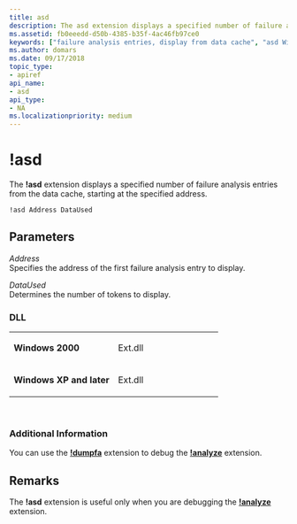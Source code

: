 ```yaml
---
title: asd
description: The asd extension displays a specified number of failure analysis entries from the data cache, starting at the specified address.
ms.assetid: fb0eeedd-d50b-4385-b35f-4ac46fb97ce0
keywords: ["failure analysis entries, display from data cache", "asd Windows Debugging"]
ms.author: domars
ms.date: 09/17/2018
topic_type:
- apiref
api_name:
- asd
api_type:
- NA
ms.localizationpriority: medium
---
```


# !asd


The **!asd** extension displays a specified number of failure analysis entries from the data cache, starting at the specified address.

    !asd Address DataUsed


## <span id="Parameters"></span><span id="parameters"></span><span id="PARAMETERS"></span>Parameters


<span id="_______Address______"></span><span id="_______address______"></span><span id="_______ADDRESS______"></span> *Address*   
Specifies the address of the first failure analysis entry to display.

<span id="_______DataUsed______"></span><span id="_______dataused______"></span><span id="_______DATAUSED______"></span> *DataUsed*   
Determines the number of tokens to display.

### <span id="DLL"></span><span id="dll"></span>DLL

<table>
<colgroup>
<col width="50%" />
<col width="50%" />
</colgroup>
<tbody>
<tr class="odd">
<td align="left"><p><strong>Windows 2000</strong></p></td>
<td align="left"><p>Ext.dll</p></td>
</tr>
<tr class="even">
<td align="left"><p><strong>Windows XP and later</strong></p></td>
<td align="left"><p>Ext.dll</p></td>
</tr>
</tbody>
</table>

 

### <span id="Additional_Information"></span><span id="additional_information"></span><span id="ADDITIONAL_INFORMATION"></span>Additional Information

You can use the [**!dumpfa**](-dumpfa.md) extension to debug the [**!analyze**](-analyze.md) extension.

Remarks
-------

The **!asd** extension is useful only when you are debugging the [**!analyze**](-analyze.md) extension.

 

 





